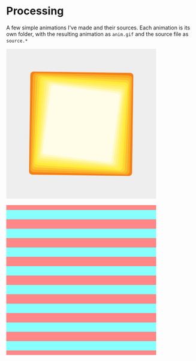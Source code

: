 # Processing

A few simple animations I've made and their sources. Each animation is its own folder, with the resulting animation as `anim.gif` and the source file as `source.*`

![spinningSquares](./spinningSquares/anim.gif)

![colorBeziers](./colorBeziers/anim.gif)